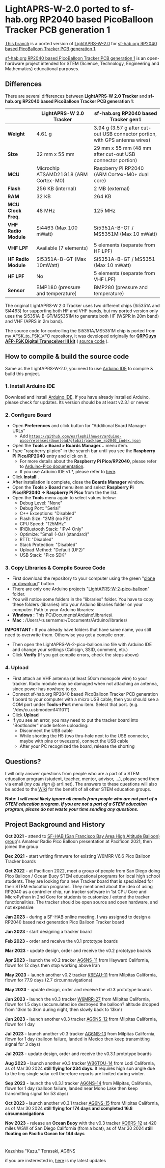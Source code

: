 # LightAPRS-W-2.0 ported to sf-hab.org RP2040 based PicoBalloon Tracker PCB generation 1

[This branch](https://github.com/kaduhi/LightAPRS-W-2.0/tree/port_to_ag6ns_rp2040_picoballoon_tracker) is a ported version of [LightAPRS-W-2.0](https://github.com/lightaprs/LightAPRS-W-2.0) for [sf-hab.org RP2040 based PicoBalloon Tracker PCB generation 1](https://github.com/kaduhi/sf-hab_rp2040_picoballoon_tracker_pcb_gen1).

[sf-hab.org RP2040 based PicoBalloon Tracker PCB generation 1](https://github.com/kaduhi/sf-hab_rp2040_picoballoon_tracker_pcb_gen1) is an open-hardware project intended for STEM (Science, Technology, Engineering and Mathematics) educational purposes.

## Differences

There are several differences between **LightAPRS-W 2.0 Tracker** and **sf-hab.org RP2040 based PicoBalloon Tracker PCB generation 1**:

|   |LightAPRS-W 2.0 Tracker|sf-hab.org RP2040 based Tracker gen1|
|---|---|---|
|**Weight**|4.61 g|3.94 g (3.57 g after cut-out USB connector portion, with GPS antenna wires)|
|**Size**|32 mm x 55 mm|29 mm x 55 mm (48 mm after cut-out USB connector portion)|
|**MCU**|Microchip ATSAMD21G18 (ARM Cortex-M0)|Raspberry Pi RP2040 (ARM Cortex-M0+ dual core)|
|**Flash**|256 KB (internal)|2 MB (external)|
|**RAM**|32 KB|264 KB|
|**MCU Clock Freq.**|48 MHz|125 MHz|
|**VHF Radio Module**|Si4463 (Max 100 mWatt)|Si5351A-B-GT / MS5351M (Max 10 mWatt)|
|**VHF LPF**|Available (7 elements)|5 elements (separate from HF LPF)|
|**HF Radio Module**|Si5351A-B-GT (Max 10mWatt)|Si5351A-B-GT / MS5351 (Max 10 mWatt)|
|**HF LPF**|No|5 elements (separate from VHF LPF)|
|**Sensor**|BMP180 (pressure and temperature)|BMP280 (pressure and temperature)|

The original LightAPRS-W 2.0 Tracker uses two different chips (Si5351A and Si4463) for supporting both HF and VHF bands, but my ported version only uses the Si5351A-B-GT/MS5351M to generate both HF (WSPR in 20m band) and VHF (APRS in 2m band).

The source code for controlling the Si5351A/MS5351M chip is ported from my [AFSK_to_FSK_VFO](https://github.com/kaduhi/AFSK_to_FSK_VFO) repository, it was developed originally for [**QRPGuys AFP-FSK Digital Transceiver III kit**](https://qrpguys.com/qrpguys-digital-fsk-transceiver-iii) ( [source code](https://qrpguys.com/wp-content/uploads/2022/09/ft8_v1.4_092522-1.zip) ).

## How to compile & build the source code

Same as the LightAPRS-W-2.0, you need to use [Arduino IDE](https://www.arduino.cc/en/Main/Software) to compile & build this project.

### 1. Install Arduino IDE

Download and install [Arduino IDE](https://www.arduino.cc/en/Main/Software). If you have already installed Arduino, please check for updates. Its version should be at least v2.3.1 or newer.

### 2. Configure Board

- Open **Preferences** and click button for "Additional Board Manager URLs"
  - Add <code>https://github.com/earlephilhower/arduino-pico/releases/download/global/package_rp2040_index.json</code>
-  Open the **Tools > Board > Boards Manager...** menu item.
- Type "raspberry pi pico" in the search bar until you see the **Raspberry Pi Pico/RP2040** entry and click on it.
  - For more details about the **Raspberry Pi Pico/RP2040**, please refer to [Arduino-Pico documentation](https://arduino-pico.readthedocs.io/en/latest/index.html).
  - If you use Arduino IDE v1.*, please refer to [here](https://arduino-pico.readthedocs.io/en/latest/install.html#installing-via-arduino-boards-manager).
- Click **Install** .
- After installation is complete, close the **Boards Manager** window.
- Open the **Tools > Board** menu item and select **Raspberry Pi Pico/RP2040 -> Raspberry Pi Pico** from the the list.
- Open the **Tools** menu again to select values below:
  - Debug Level: "None"
  - Debug Port: "Serial"
  - C++ Exceptions: "Disabled"
  - Flash Size: "2MB (no FS)"
  - CPU Speed: "125MHz"
  - IP/Bluetooth Stack: "IPv4 Only"
  - Optimize: "Small (-Os) (standard)"
  - RTTI: "Disabled"
  - Stack Protection: "Disabled"
  - Upload Method: "Default (UF2)"
  - USB Stack: "Pico SDK"

### 3. Copy Libraries & Compile Source Code 

- First download the repository to your computer using the green "[clone or download](https://github.com/kaduhi/LightAPRS-W-2.0/archive/refs/heads/port_to_ag6ns_rp2040_picoballoon_tracker.zip)" button.
- There are only one Arduino projects "[LightAPRS-W-2-pico-balloon](LightAPRS-W-2-pico-balloon)" folder.
- You will notice some folders in the "libraries" folder. You have to copy these folders (libraries) into your Arduino libraries folder on your computer. Path to your Arduino libraries:
- **Windows** : This PC\Documents\Arduino\libraries\
- **Mac** : /Users/\<username\>/Documents/Arduino/libraries/

**IMPORTANT :** If you already have folders that have same name, you still need to overwrite them. Otherwise you get a compile error.

- Then open the LightAPRS-W-2-pico-balloon.ino file with Arduino IDE and change your settings (Callsign, SSID, comment, etc.)
- Click **Verify** (If you get compile errors, check the steps above)

### 4. Upload

- First attach an VHF antenna (at least 50cm monopole wire) to your tracker. Radio module may be damaged when not attaching an antenna, since power has nowhere to go. 
- Connect sf-hab.org RP2040 based PicoBalloon Tracker PCB generation 1 board to your computer with a micro USB cable, then you should see a COM port under **Tools->Port** menu item. Select that port. (e.g. "/dev/cu.usbmodem141101")
- Click **Upload**
- If you see an error, you may need to put the tracker board into "Bootloader" mode before uploading:
  - Disconnect the USB cable
  - While shorting the H5 (two thru-hole next to the USB connector, maybe with pins or tweezers), connect the USB cable
  - After your PC recognized the board, release the shorting

## Questions?

I will only answer questions from people who are a part of a STEM education program (student, teacher, mentor, advisor, ...), please send them via email (*my call sign* @ arrl.net).
The answers to these questions will also be added to the [Wiki](https://github.com/kaduhi/sf-hab_rp2040_picoballoon_tracker_pcb_gen1/wiki) for the benefit of all other STEM education groups.

**Note:** ***I will most likely ignore all emails from people who are not part of a STEM education program. If you are not a part of a STEM education program, please do not waste your time sending any questions.***

## Project Background and History
**Oct 2021** - attend to [SF-HAB (San Francisco Bay Area High Altitude Balloon) group](https://sf-hab.org/)'s Amateur Radio Pico Balloon presentation at Pacificon 2021, then joined the group

**Dec 2021** - start writing firmware for existing W6MRR V6.6 Pico Balloon Tracker boards

**Oct 2022** - at Pacificon 2022, meet a group of people from San Diego doing Pico Balloon / Ocean Buoy STEM educational programs for local high school students. They are looking for a new Tracker board that is specialized for their STEM education programs. They mentioned about the idea of using RP2040 as a controller chip, run tracker software in 1st CPU Core and MicroPython in 2nd Core for students to customize / extend the tracker functionalities. The tracker should be open source and open hardware, and not expensive

**Jan 2023** - during a SF-HAB online meeting, I was assigned to design a RP2040 based next generation Pico Balloon Tracker board

**Jan 2023** - start designing a tracker board

**Feb 2023** - order and receive the v0.1 prototype boards

**Mar 2023** - update design, order and receive the v0.2 prototype boards

**Apr 2023** - launch the v0.2 tracker [AG6NS-11](https://amateur.sondehub.org/#!mt=Mapnik&mz=8&qm=366d&f=AG6NS-11&q=AG6NS-11) from Hayward California, flown for 12 days then stop working above Iran

**May 2023** - launch another v0.2 tracker [K6EAU-11](https://amateur.sondehub.org/#!mt=Mapnik&mz=8&qm=366d&f=K6EAU-11&q=K6EAU-11) from Milpitas California, flown for 77.9 days (2.7 circumnavigations)

**May 2023** - update design, order and receive the v0.3 prototype boards

**Jun 2023** - launch the v0.3 tracker [W6MRR-27](https://amateur.sondehub.org/#!mt=Mapnik&mz=8&qm=366d&f=W6MRR-27&q=W6MRR-27) from Milpitas California, flown for 1.5 days (accumulated ice destroyed the balloon? altitude dropped from 13km to 3km during night, then slowly back to 13km)

**Jun 2023** - launch another v0.3 tracker [AG6NS-12](https://amateur.sondehub.org/#!mt=Mapnik&mz=11&qm=366d&f=AG6NS-12&q=AG6NS-12) from Milpitas California, flown for 1 day

**Jul 2023** - launch another v0.3 tracker [AG6NS-13](https://amateur.sondehub.org/#!mt=Mapnik&mz=8&qm=366d&f=AG6NS-13&q=AG6NS-13) from Milpitas California, flown for 1 day (balloon failure, landed in Mexico then keep transmitting signal for 3 days)

**Jul 2023** - update design, order and receive the v0.3.1 prototype boards

**Aug 2023** - launch another v0.3 tracker [WB6TOU-14](http://lu7aa.org/wsprx.asp?banda=20m&other=wb6tou&balloonid=q8&timeslot=8&repito=on&wide=&detail=&SSID=14&launch=20230808170001&tracker=wb8elk) from Lodi California, as of Mar 30 2024 **still flying for 234 days.** It requires high sun angle due to the tiny single solar cell therefore reports are limited during winter.

**Sep 2023** - launch the v0.3.1 tracker [AG6NS-14](https://amateur.sondehub.org/#!mt=Mapnik&mz=8&qm=366d&f=AG6NS-14&q=AG6NS-14) from Milpitas, California, flown for 1 day (balloon failure, landed near Mono Lake then keep transmitting signal for 53 days)

**Oct 2023** - launch another v0.3.1 tracker [AG6NS-15](https://amateur.sondehub.org/#!mt=Mapnik&mz=8&qm=366d&f=AG6NS-15&q=AG6NS-15) from Milpitas California, as of Mar 30 2024 **still flying for 174 days and completed 16.8 circumnavigations**

**Nov 2023** - release an **Ocean Buoy** with the v0.3 tracker [KQ6RS-12](https://aprs.fi/#!call=a%2FKQ6RS-12&timerange=604800&tail=604800) at 420 miles WSW of San Diego California (from a boat), as of Mar 30 2024 **still floating on Pacific Ocean for 144 days**

#

Kazuhisa "Kazu." Terasaki, AG6NS

if you are insterested in, [here](https://www.instagram.com/kazuterasaki/) is my latest updates
